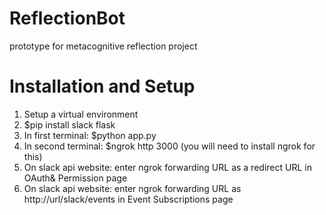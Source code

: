 # ReflectionBot

prototype for metacognitive reflection project

# Installation and Setup

1. Setup a virtual environment
2. $pip install slack flask
3. In first terminal: $python app.py
4. In second terminal: $ngrok http 3000 (you will need to install ngrok for this)
5. On slack api website: enter ngrok forwarding URL as a redirect URL in OAuth& Permission page
6. On slack api website: enter ngrok forwarding URL as http://url/slack/events in Event Subscriptions page